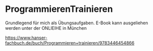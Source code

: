 # ProgrammierenTrainieren

Grundlegend für mich als Übungsaufgaben. E-Book kann ausgeliehen werden unter der ONLIEIHE in München

https://www.hanser-fachbuch.de/buch/Programmieren+trainieren/9783446454866
